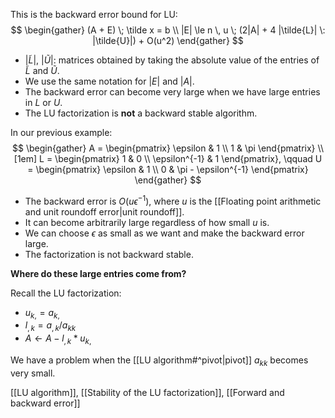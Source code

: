 This is the backward error bound for LU:
$$
\begin{gather}
(A + E) \; \tilde x = b \\
|E| \le n \, u \; (2|A| + 4 |\tilde{L}| \: |\tilde{U}|) + O(u^2)
\end{gather}
$$
- $|\tilde{L}|$, $|\tilde{U}|$: matrices obtained by taking the absolute value of the entries of $\tilde{L}$ and $\tilde{U}$. 
- We use the same notation for $|E|$ and $|A|$.
- The backward error can become very large when we have large entries in $L$ or $U$. 
- The LU factorization is **not** a backward stable algorithm.

In our previous example:
$$
\begin{gather}
A =
\begin{pmatrix}
\epsilon & 1 \\
1 & \pi
\end{pmatrix} \\[1em]
L = \begin{pmatrix}
1 & 0 \\ \epsilon^{-1} & 1
\end{pmatrix}, \qquad
U = \begin{pmatrix}
\epsilon & 1 \\ 0 & \pi - \epsilon^{-1}
\end{pmatrix}
\end{gather}
$$
- The backward error is $O(u \epsilon^{-1})$, where $u$ is the [[Floating point arithmetic and unit roundoff error|unit roundoff]].
- It can become arbitrarily large regardless of how small $u$ is. 
- We can choose $\epsilon$ as small as we want and make the backward error large.
- The factorization is not backward stable.

**Where do these large entries come from?**

Recall the LU factorization:
- $u_{k,} = a_{k,}$
- $l_{,k} = a_{,k} / a_{kk}$
- $A \leftarrow A - l_{,k} * u_{k,}$

We have a problem when the [[LU algorithm#^pivot|pivot]] $a_{kk}$ becomes very small.

[[LU algorithm]], [[Stability of the LU factorization]], [[Forward and backward error]]